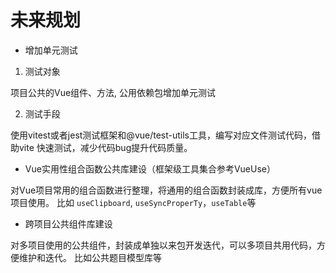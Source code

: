 # 未来规划

- 增加单元测试

1. 测试对象

项目公共的Vue组件、方法, 公用依赖包增加单元测试

2. 测试手段

使用vitest或者jest测试框架和@vue/test-utils工具，编写对应文件测试代码，借助vite 快速测试，减少代码bug提升代码质量。

- Vue实用性组合函数公共库建设（框架级工具集合参考VueUse）

对Vue项目常用的组合函数进行整理，将通用的组合函数封装成库，方便所有vue项目使用。
比如 `useClipboard`, `useSyncProperTy`，`useTable`等

- 跨项目公共组件库建设

对多项目使用的公共组件，封装成单独以来包开发迭代，可以多项目共用代码，方便维护和迭代。
比如公共题目模型库等

<PageFooter />
